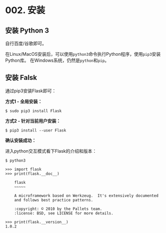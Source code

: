 # 002. 安装

## 安装 Python 3

自行百度/谷歌即可。

在Linux/MacOS安装后，可以使用`python3`命令执行Python程序，使用`pip3`安装Python库。
在Windows系统，仍然是`python`和`pip`。

## 安装 Falsk
通过pip3安装Flask即可：

**方式1 - 全局安装：**  
```
$ sudo pip3 install Flask
```

**方式2 - 针对当前用户安装：**  
```
$ pip3 install --user Flask
```

**确认安装成功：**  

进入python交互模式看下Flask的介绍和版本：
```
$ python3

>>> import flask
>>> print(flask.__doc__)

    flask
    ~~~~~

    A microframework based on Werkzeug.  It's extensively documented
    and follows best practice patterns.

    :copyright: © 2010 by the Pallets team.
    :license: BSD, see LICENSE for more details.

>>> print(flask.__version__)
1.0.2
```